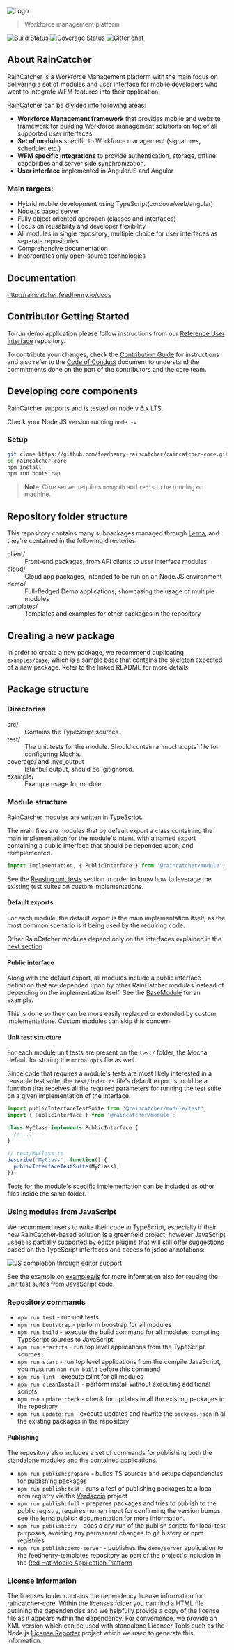 
![Logo](img/logo-blue.png)
> Workforce management platform

[![Build Status](https://travis-ci.org/feedhenry-raincatcher/raincatcher-core.svg?branch=master)](https://travis-ci.org/feedhenry-raincatcher/raincatcher-core) [![Coverage Status](https://coveralls.io/repos/github/feedhenry-raincatcher/raincatcher-core/badge.svg?branch=master)](https://coveralls.io/github/feedhenry-raincatcher/raincatcher-core?branch=master) [![Gitter chat](https://badges.gitter.im/gitterHQ/gitter.png)](https://gitter.im/FeedhenryRaincatcher/Lobby)

## About RainCatcher

RainCatcher is a Workforce Management platform with the main focus on delivering a set of modules and user interface for mobile developers who want to integrate WFM features into their application.

RainCatcher can be divided into following areas:

- **Workforce Management framework** that provides mobile and website framework for building
Workforce management solutions on top of all supported user interfaces.
- **Set of modules** specific to Workforce management (signatures, scheduler etc.)
- **WFM specific integrations** to provide authentication, storage, offline capabilities and server side synchronization.
- **User interface** implemented in AngularJS and Angular

### Main targets:

- Hybrid mobile development using TypeScript(cordova/web/angular)
- Node.js based server
- Fully object oriented approach (classes and interfaces)
- Focus on reusability and developer flexibility
- All modules in single repository, multiple choice for user interfaces as separate repositories
- Comprehensive documentation
- Incorporates only open-source technologies

## Documentation

http://raincatcher.feedhenry.io/docs

## Contributor Getting Started

To run demo application please follow instructions from
our [Reference User Interface](https://github.com/feedhenry-raincatcher/raincatcher-angularjs) repository.

To contribute your changes, check the [Contribution Guide](./CONTRIBUTING.md) for instructions and also refer to the [Code of Conduct](./CODE_OF_CONDUCT.md) document to understand the commitments done on the part of the contributors and the core team.

## Developing core components

RainCatcher supports and is tested on node v 6.x LTS.

Check your Node.JS version running `node -v`

### Setup

```bash
git clone https://github.com/feedhenry-raincatcher/raincatcher-core.git
cd raincatcher-core
npm install
npm run bootstrap
```
> **Note**: Core server requires `mongodb` and `redis` to be running on machine.

## Repository folder structure

This repository contains many subpackages managed through [Lerna](https://lernajs.io/), and they're
contained in the following directories:

<dl>
  <dt>client/</dt>
  <dd>Front-end packages, from API clients to user interface modules</dd>

  <dt>cloud/</dt>
  <dd>Cloud app packages, intended to be run on an Node.JS environment</dd>

  <dt>demo/</dt>
  <dd>Full-fledged Demo applications, showcasing the usage of multiple modules</dd>

  <dt>templates/</dt>
  <dd>Templates and examples for other packages in the repository</dd>
</dl>

## Creating a new package

In order to create a new package, we recommend duplicating
[`examples/base`](./examples/base/README.md), which is a sample base that contains the skeleton
expected of a new package. Refer to the linked README for more details.

## Package structure

### Directories

<dl>
  <dt>src/</dt>
  <dd>Contains the TypeScript sources.</dd>

  <dt>test/</dt>
  <dd>The unit tests for the module. Should contain a `mocha.opts` file for configuring Mocha.</dd>

  <dt>coverage/ and .nyc_output</dt>
  <dd>Istanbul output, should be .gitignored.</dd>

  <dt>example/ </dt>
  <dd>Example usage for module. </dd>
</dl>

### Module structure

RainCatcher modules are written in [TypeScript](http://typescriptlang.org).

The main files are modules that by default export a class containing the main implementation for the module's intent,
with a named export containing a public interface that should be depended upon, and reimplemented.

```typescript
import Implementation, { PublicInterface } from '@raincatcher/module';
```

See the [Reusing unit tests](#reusing-unit-tests) section in order to know how to leverage the existing test suites on
custom implementations.

#### Default exports

For each module, the default export is the main implementation itself, as the most common scenario is it being used by
the requiring code.

Other RainCatcher modules depend only on the interfaces explained in the [next section](#public-interface)

#### Public interface

Along with the default export, all modules include a public interface definition that are depended upon by other
RainCatcher modules instead of depending on the implementation itself.
See the [BaseModule](examples/base/src/index.ts) for an example.

This is done so they can be more easily replaced or extended by custom implementations.
Custom modules can skip this concern.

#### Unit test structure

For each module unit tests are present on the `test/` folder, the Mocha default for storing the `mocha.opts` file as well.

Since code that requires a module's tests are most likely interested in a reusable test suite, the `test/index.ts` file's default export should be a function that receives all the required parameters for running the test suite on a given implementation of the interface.

```typescript
import publicInterfaceTestSuite from '@raincatcher/module/test';
import { PublicInterface } from '@raincatcher/module';

class MyClass implements PublicInterface {
  // ...
}

// test/MyClass.ts
describe('MyClass', function() {
  publicInterfaceTestSuite(MyClass);
});
```

Tests for the module's specific implementation can be included as other files inside the same folder.

### Using modules from JavaScript

We recommend users to write their code in TypeScript, especially if their new RainCatcher-based solution is a greenfield project, however JavaScript usage is partially supported by editor plugins that will still offer suggestions based on the TypeScript interfaces and access to jsdoc annotations:

![JS completion through editor support](img/js-completion.png)

See the example on [examples/js]() for more information also for reusing the unit test suites from JavaScript code.

### Repository commands

- `npm run test` - run unit tests
- `npm run bootstrap` - perform boostrap for all modules
- `npm run build` - execute the build command for all modules, compiling TypeScript sources to JavaScript
- `npm run start:ts` - run top level applications from the TypeScript sources
- `npm run start` - run top level applications from the compile JavaScript, you must run `npm run build` before this command
- `npm run lint` - execute tslint for all modules
- `npm run cleanInstall` - perform install without executing additional scripts
- `npm run update:check` - check for updates in all the existing packages in the repository
- `npm run update:run` - execute updates and rewrite the `package.json` in all the existing packages in the repository

#### Publishing

The repository also includes a set of commands for publishing both the standalone modules and the contained applications.

- `npm run publish:prepare` - builds TS sources and setups dependencies for publishing packages
- `npm run publish:test` - runs a test of publishing packages to a local npm registry via the [Verdaccio](https://github.com/verdaccio/verdaccio) project
- `npm run publish:full` - prepares packages and tries to publish to the public registry, requires human input for confirming the version bumps, see the [lerna publish](https://github.com/lerna/lerna#publish) documentation for more information.
- `npm run publish:dry` - does a dry-run of the publish scripts for local test purposes, avoiding any permanent changes to git history or npm registries
- `npm run publish:demo-server` - publishes the `demo/server` application to the feedhenry-templates repository as part of the project's inclusion in the [Red Hat Mobile Application Platform](https://www.redhat.com/en/technologies/mobile/application-platform)

### License Information

The licenses folder contains the dependency license information for raincatcher-core. Within the licenses folder you can find a HTML file outlining the dependencies and we helpfully provide a copy of the license file as it appears within the dependency. For convenience, we provide an XML version which can be used with standalone Licenser Tools such as the Node.js [License Reporter](https://github.com/bucharest-gold/license-reporter) project which we used to generate this information.
